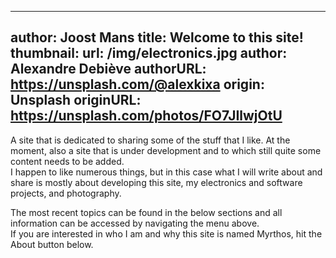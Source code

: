<!-- CSpell:ignore Joost alexandre Debiève -->
<!-- markdownlint-disable MD003 MD018 MD022 MD041-->
---
author: Joost Mans
title: Welcome to this site!
thumbnail:
    url: /img/electronics.jpg
    author: Alexandre Debiève
    authorURL: https://unsplash.com/@alexkixa
    origin: Unsplash
    originURL: https://unsplash.com/photos/FO7JIlwjOtU
---
<!-- markdownlint-disable MD018 MD022 MD041-->

A site that is dedicated to sharing some of the stuff that I like. At the moment, also a site that is under development and to which still quite some content needs to be added.  
I happen to like numerous things, but in this case what I will write about and share is mostly about developing this site, my electronics and software projects, and photography.

The most recent topics can be found in the below sections and all information can be accessed by navigating the menu above.  
If you are interested in who I am and why this site is named Myrthos, hit the About button below.
